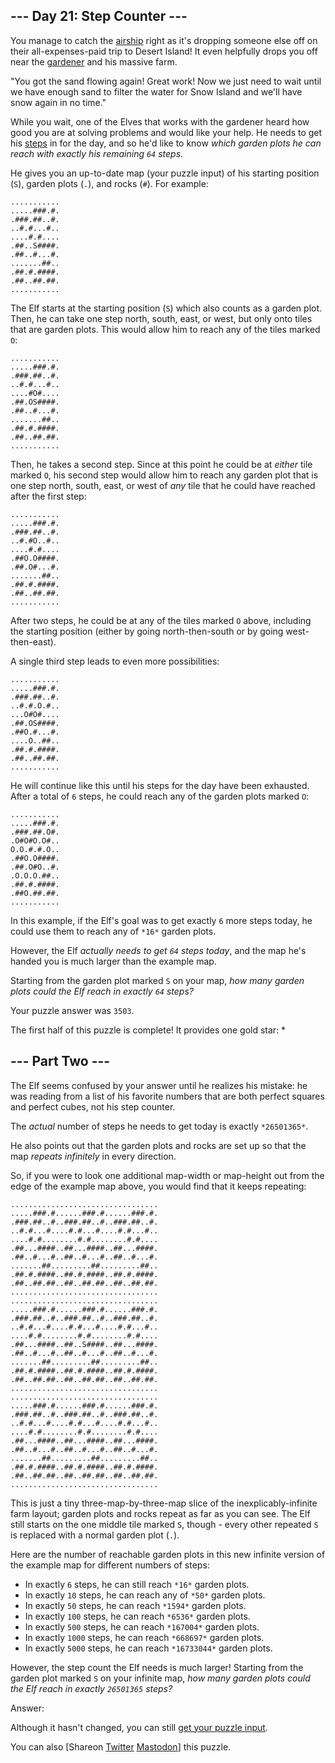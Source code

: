 \--- Day 21: Step Counter ---
----------

You manage to catch the [airship](7) right as it's dropping someone else off on their all-expenses-paid trip to Desert Island! It even helpfully drops you off near the [gardener](5) and his massive farm.

"You got the sand flowing again! Great work! Now we just need to wait until we have enough sand to filter the water for Snow Island and we'll have snow again in no time."

While you wait, one of the Elves that works with the gardener heard how good you are at solving problems and would like your help. He needs to get his [steps](https://en.wikipedia.org/wiki/Pedometer) in for the day, and so he'd like to know *which garden plots he can reach with exactly his remaining `64` steps*.

He gives you an up-to-date map (your puzzle input) of his starting position (`S`), garden plots (`.`), and rocks (`#`). For example:

```
...........
.....###.#.
.###.##..#.
..#.#...#..
....#.#....
.##..S####.
.##..#...#.
.......##..
.##.#.####.
.##..##.##.
...........

```

The Elf starts at the starting position (`S`) which also counts as a garden plot. Then, he can take one step north, south, east, or west, but only onto tiles that are garden plots. This would allow him to reach any of the tiles marked `O`:

```
...........
.....###.#.
.###.##..#.
..#.#...#..
....#O#....
.##.OS####.
.##..#...#.
.......##..
.##.#.####.
.##..##.##.
...........

```

Then, he takes a second step. Since at this point he could be at *either* tile marked `O`, his second step would allow him to reach any garden plot that is one step north, south, east, or west of *any* tile that he could have reached after the first step:

```
...........
.....###.#.
.###.##..#.
..#.#O..#..
....#.#....
.##O.O####.
.##.O#...#.
.......##..
.##.#.####.
.##..##.##.
...........

```

After two steps, he could be at any of the tiles marked `O` above, including the starting position (either by going north-then-south or by going west-then-east).

A single third step leads to even more possibilities:

```
...........
.....###.#.
.###.##..#.
..#.#.O.#..
...O#O#....
.##.OS####.
.##O.#...#.
....O..##..
.##.#.####.
.##..##.##.
...........

```

He will continue like this until his steps for the day have been exhausted. After a total of `6` steps, he could reach any of the garden plots marked `O`:

```
...........
.....###.#.
.###.##.O#.
.O#O#O.O#..
O.O.#.#.O..
.##O.O####.
.##.O#O..#.
.O.O.O.##..
.##.#.####.
.##O.##.##.
...........

```

In this example, if the Elf's goal was to get exactly `6` more steps today, he could use them to reach any of `*16*` garden plots.

However, the Elf *actually needs to get `64` steps today*, and the map he's handed you is much larger than the example map.

Starting from the garden plot marked `S` on your map, *how many garden plots could the Elf reach in exactly `64` steps?*

Your puzzle answer was `3503`.

The first half of this puzzle is complete! It provides one gold star: \*

\--- Part Two ---
----------

The Elf seems confused by your answer until he realizes his mistake: he was reading from a list of his favorite numbers that are both perfect squares and perfect cubes, not his step counter.

The *actual* number of steps he needs to get today is exactly `*26501365*`.

He also points out that the garden plots and rocks are set up so that the map *repeats infinitely* in every direction.

So, if you were to look one additional map-width or map-height out from the edge of the example map above, you would find that it keeps repeating:

```
.................................
.....###.#......###.#......###.#.
.###.##..#..###.##..#..###.##..#.
..#.#...#....#.#...#....#.#...#..
....#.#........#.#........#.#....
.##...####..##...####..##...####.
.##..#...#..##..#...#..##..#...#.
.......##.........##.........##..
.##.#.####..##.#.####..##.#.####.
.##..##.##..##..##.##..##..##.##.
.................................
.................................
.....###.#......###.#......###.#.
.###.##..#..###.##..#..###.##..#.
..#.#...#....#.#...#....#.#...#..
....#.#........#.#........#.#....
.##...####..##..S####..##...####.
.##..#...#..##..#...#..##..#...#.
.......##.........##.........##..
.##.#.####..##.#.####..##.#.####.
.##..##.##..##..##.##..##..##.##.
.................................
.................................
.....###.#......###.#......###.#.
.###.##..#..###.##..#..###.##..#.
..#.#...#....#.#...#....#.#...#..
....#.#........#.#........#.#....
.##...####..##...####..##...####.
.##..#...#..##..#...#..##..#...#.
.......##.........##.........##..
.##.#.####..##.#.####..##.#.####.
.##..##.##..##..##.##..##..##.##.
.................................

```

This is just a tiny three-map-by-three-map slice of the inexplicably-infinite farm layout; garden plots and rocks repeat as far as you can see. The Elf still starts on the one middle tile marked `S`, though - every other repeated `S` is replaced with a normal garden plot (`.`).

Here are the number of reachable garden plots in this new infinite version of the example map for different numbers of steps:

* In exactly `6` steps, he can still reach `*16*` garden plots.
* In exactly `10` steps, he can reach any of `*50*` garden plots.
* In exactly `50` steps, he can reach `*1594*` garden plots.
* In exactly `100` steps, he can reach `*6536*` garden plots.
* In exactly `500` steps, he can reach `*167004*` garden plots.
* In exactly `1000` steps, he can reach `*668697*` garden plots.
* In exactly `5000` steps, he can reach `*16733044*` garden plots.

However, the step count the Elf needs is much larger! Starting from the garden plot marked `S` on your infinite map, *how many garden plots could the Elf reach in exactly `26501365` steps?*

Answer:

Although it hasn't changed, you can still [get your puzzle input](21/input).

You can also [Shareon [Twitter](https://twitter.com/intent/tweet?text=I%27ve+completed+Part+One+of+%22Step+Counter%22+%2D+Day+21+%2D+Advent+of+Code+2023&url=https%3A%2F%2Fadventofcode%2Ecom%2F2023%2Fday%2F21&related=ericwastl&hashtags=AdventOfCode) [Mastodon](javascript:void(0);)] this puzzle.